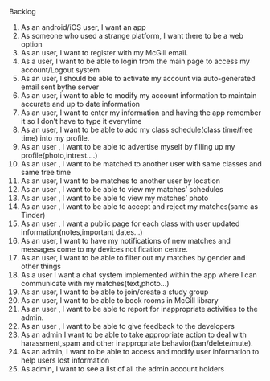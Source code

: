 Backlog

1.	As an android/iOS user, I want an app
2.	As someone who used a strange platform, I want there to be a web option
3.	As an user, I want to register with my McGill email.
4.	As a user, I want to be able to login from the main page to access my account/Logout system
5.	As an user, I should be able to activate my account via auto-generated email sent bythe server
6.	As an user, i want to able to modify my account information to maintain accurate and up to date information
7.	As an user, I want to enter my information and having the app remember it so I don’t have to type it everytime
8.	As an user, I want to be able to add my class schedule(class time/free time) into my profile.
9.	As an user , I want to be able to advertise myself by filling up my profile(photo,intrest….)
10.	As an user , I want to be matched to another user with same classes and same free time
11.	As an user, I want to be matches to another user by location
12.	As an user , I want to be able to view my matches’ schedules
13.	As an user , I want to be able to view my matches’ photo
14.	As an user , I want to be able to accept and reject my matches(same as Tinder)
15.	As an user , I want a public page for each class with user updated information(notes,important dates…)
16.	As an user, I want to have my notifications of new matches and messages come to my devices notification centre.
17.	As an user,  I want to be able to filter out my matches by gender and other things
18.	As a user I want a chat system implemented within the app where I can communicate with my matches(text,photo…)
19.	 As an user, I want to be able to join/create a study group 
20.	As an user, I want to be able to book rooms in McGill library
21.	As an user , I want to be able to report for inappropriate activities to the admin.
22.	As an user , I want to be able to give feedback to the developers
23.	As an admin I want to be able to take appropriate action to deal with harassment,spam and other inappropriate behavior(ban/delete/mute).
24.	 As an admin, I want to be able to access and modify user information to help users lost information 
25.	As admin, I want to see a list of all the admin account holders 

